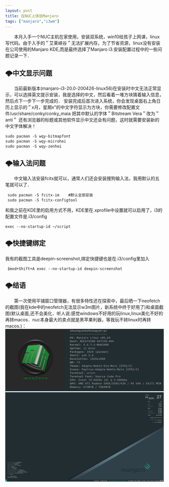```yaml
---
layout: post
title: 在NUC上体验Manjaro
tags: ["manjaro","i3wm"]
---
```



&emsp;&emsp;本月入手一个NUC主机在家使用，安装双系统，win10给孩子上网课，linux写代码。由于入手的＂艾莱峡谷＂无法扩展内存，为了节省资源，linux没有安装在公司使用的Manjaro KDE,而是最终选择了Manjaro i3.安装配置过程中的一些问题记录一下．

## 🌩️中文显示问题
&emsp;&emsp;当前最新版本(manjaro-i3-20.0-200426-linux56)在安装时中文无法正常显示，可以选择英文提示安装，我是选择的中文，然后看着一堆方块猜着输入信息，然后点下一步下一步完成的．
安装完成后首次进入系统，你会发现桌面右上角日历上显示的＂x月，星期x"的中文字符显示为方块，你需要修改配置文件/usr/share/conky/conky_maia
把其中默认的字体＂Bitstream Vera＂改为＂anti＂
还有浏览器的标题或其他软件显示中文还会有问题，这时就需要安装新的中文字体解决！
~~~
sudo pacman -S wqy-bitmapfont
sudo pacman -S wqy-microhei
sudo pacman -S wqy-zenhei
~~~

## 🌩️输入法问题

&emsp;&emsp;中文输入法安装fcitx就可以，通常人们还会安装搜狗输入法，我用默认的五笔就可以了．
~~~
 sudo pacman -S fcitx-im    #默认全部安装
 sudo pacman -S fcitx-configtool
~~~
和我之前在KDE里的启用方式不用，KDE里在.xprofile中设置就可以启用了，i3的配置文件是.i3/config
~~~
exec --no-startup-id ~/script
~~~

## 🌩️快捷键绑定
我有的截图工具是deepin-screenshot,绑定快捷键也是在.i3/config里加入　
~~~
 $mod+Shift+A exec --no-startup-id deepin-screenshot
~~~

## 🌩️结语
&emsp;&emsp;第一次使用平铺窗口管理器，有很多特性还在探索中，最后晒一下neofetch的截图(我在kde中的neofetch无法显示w3m图片，新系统中终于好用了)和桌面截图(默认桌面,还不会美化．听人说:感觉windows不好用的玩linux,linux美化不好的再转macos．nuc本身最大的卖点就是黑苹果利器，等我玩不转linux时再转macos.)：
<img src="/static/img/2020/manjaroi303.png" width="800px" title="neofetch"/>
<img src="/static/img/2020/manjaroi302.png" width="800px" title="桌面"/>







